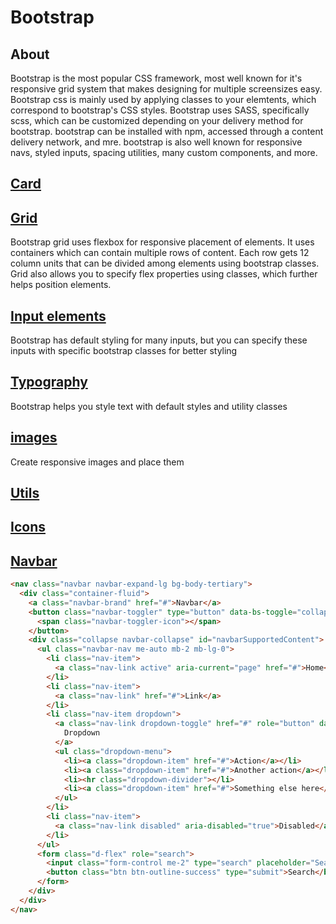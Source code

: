# Bootstrap
## About
Bootstrap is the most popular CSS framework, most well known for it's responsive grid system that makes designing for multiple screensizes easy. Bootstrap css is mainly used by applying classes to your elemtents, which correspond to bootstrap's CSS styles. Bootstrap uses SASS, specifically scss, which can be customized depending on your delivery method for bootstrap. bootstrap can be installed with npm, accessed through a content delivery network, and mre. bootstrap is also well known for responsive navs, styled inputs, spacing utilities, many custom components, and more.

## [Card](Input.md)
## [Grid](Grid.md)
Bootstrap grid uses flexbox for responsive placement of elements. It uses containers which can contain multiple rows of content. Each row gets 12 column units that can be divided among elements using bootstrap classes. Grid also allows you to specify flex properties using classes, which further helps position elements.

## [Input elements](Input.md)
Bootstrap has default styling for many inputs, but you can specify these inputs with specific bootstrap classes for better styling

## [Typography](Typography.md)
Bootstrap helps you style text with default styles and utility classes

## [images](Images.md)
Create responsive images and place them

## [Utils](Utils.md)


## [Icons](https://icons.getbootstrap.com/)

## [Navbar](https://getbootstrap.com/docs/5.3/components/navbar/)

```html
<nav class="navbar navbar-expand-lg bg-body-tertiary">
  <div class="container-fluid">
    <a class="navbar-brand" href="#">Navbar</a>
    <button class="navbar-toggler" type="button" data-bs-toggle="collapse" data-bs-target="#navbarSupportedContent" aria-controls="navbarSupportedContent" aria-expanded="false" aria-label="Toggle navigation">
      <span class="navbar-toggler-icon"></span>
    </button>
    <div class="collapse navbar-collapse" id="navbarSupportedContent">
      <ul class="navbar-nav me-auto mb-2 mb-lg-0">
        <li class="nav-item">
          <a class="nav-link active" aria-current="page" href="#">Home</a>
        </li>
        <li class="nav-item">
          <a class="nav-link" href="#">Link</a>
        </li>
        <li class="nav-item dropdown">
          <a class="nav-link dropdown-toggle" href="#" role="button" data-bs-toggle="dropdown" aria-expanded="false">
            Dropdown
          </a>
          <ul class="dropdown-menu">
            <li><a class="dropdown-item" href="#">Action</a></li>
            <li><a class="dropdown-item" href="#">Another action</a></li>
            <li><hr class="dropdown-divider"></li>
            <li><a class="dropdown-item" href="#">Something else here</a></li>
          </ul>
        </li>
        <li class="nav-item">
          <a class="nav-link disabled" aria-disabled="true">Disabled</a>
        </li>
      </ul>
      <form class="d-flex" role="search">
        <input class="form-control me-2" type="search" placeholder="Search" aria-label="Search">
        <button class="btn btn-outline-success" type="submit">Search</button>
      </form>
    </div>
  </div>
</nav>
```